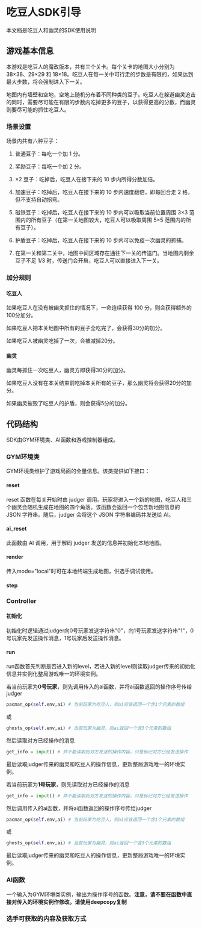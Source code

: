 # 吃豆人SDK引导
本文档是吃豆人和幽灵的SDK使用说明

## 游戏基本信息
本游戏是吃豆人的魔改版本，共有三个关卡。每个关卡的地图大小分别为 38×38、29×29 和 18×18。吃豆人在每一关中可行走的步数是有限的，如果达到最大步数，将会强制进入下一关。

地图内有墙壁和空地，空地上随机分布着不同种类的豆子。吃豆人在躲避幽灵追击的同时，需要尽可能在有限的步数内吃掉更多的豆子，以获得更高的分数，而幽灵则要尽可能的抓住吃豆人。

### 场景设置
场景内共有六种豆子：

1. 普通豆子：每吃一个加 1 分。

2. 奖励豆子：每吃一个加 2 分。

3. ×2 豆子：吃掉后，吃豆人在接下来的 10 步内所得分数加倍。

4. 加速豆子：吃掉后，吃豆人在接下来的 10 步内速度翻倍，即每回合走 2 格，但不支持自动拐弯。

5. 磁铁豆子：吃掉后，吃豆人在接下来的 10 步内可以吸取当前位置周围 3×3 范围内的所有豆子（在第一关地图较大，吃豆人可以吸取周围 5×5 范围内的所有豆子）。

6. 护盾豆子：吃掉后，吃豆人在接下来的 10 步内可以免疫一次幽灵的抓捕。

7. 在第一关和第二关中，地图中间区域存在通往下一关的传送门。当地图内剩余豆子不足 1/3 时，传送门会开启，吃豆人可以直接进入下一关。

### 加分规则

#### 吃豆人

如果吃豆人在没有被幽灵抓住的情况下，一命连续获得 100 分，则会获得额外的100分加分。

如果吃豆人把本关地图中所有的豆子全吃完了，会获得30分的加分。

如果吃豆人被幽灵吃掉了一次，会被减掉20分。

#### 幽灵

幽灵每抓住一次吃豆人，幽灵方即获得30分的加分。

如果吃豆人没有在本关结束前吃掉本关所有的豆子，那么幽灵将会获得20分的加分。

如果幽灵摧毁了吃豆人的护盾，则会获得5分的加分。

## 代码结构

SDK由GYM环境类、AI函数和游戏控制器组成。

### GYM环境类
GYM环境类维护了游戏局面的全量信息。该类提供如下接口：

#### reset
reset 函数在每关开始时由 judger 调用。玩家将进入一个新的地图，吃豆人和三个幽灵会随机生成在地图的四个角落。该函数会返回一个包含新地图信息的 JSON 字符串。随后，judger 会将这个 JSON 字符串编码并发送给 AI。

#### ai_reset
此函数由 AI 调用，用于解码 judger 发送的信息并初始化本地地图。

#### render
传入mode="local"时可在本地终端生成地图，供选手调试使用。

#### step


### Controller

#### 初始化
初始化时逻辑通过judger向0号玩家发送字符串"0"，向1号玩家发送字符串"1"，0号玩家先发送操作消息，1号玩家后发送操作消息。

#### run
run函数首先判断是否进入新的level，若进入新的level则读取judger传来的初始化信息并实例化整局游戏唯一的环境实例。

若当前玩家为<b>0号玩家</b>，则先调用传入的ai函数，并将ai函数返回的操作序号传给judger
```py
pacman_op(self.env,ai) # 当前玩家为吃豆人，则ai应该返回一个含1个元素的数组
```
或
```py
ghosts_op(self.env,ai) # 当前玩家为幽灵，则ai返回一个含3个元素的数组
```
然后读取对方已经操作的消息
```py
get_info = input() # 并不能读取到对方发送的操作内容，只是标记对方已经发送操作
```
最后读取judger传来的幽灵和吃豆人的操作信息，更新整局游戏唯一的环境实例。


若当前玩家为<b>1号玩家</b>，则先读取对方已经操作的消息
```py
get_info = input() # 并不能读取到对方发送的操作内容，只是标记对方已经发送操作
```
然后调用传入的ai函数，并将ai函数返回的操作序号传给judger
```py
pacman_op(self.env,ai) # 当前玩家为吃豆人，则ai应该返回一个含1个元素的数组
```
或
```py
ghosts_op(self.env,ai) # 当前玩家为幽灵，则ai返回一个含3个元素的数组
```

最后读取judger传来的幽灵和吃豆人的操作信息，更新整局游戏唯一的环境实例。

### AI函数
一个输入为GYM环境类实例，输出为操作序号的函数。**注意，请不要在函数中直接对传入的环境实例作修改。请使用deepcopy复制**

### 选手可获取的内容及获取方式